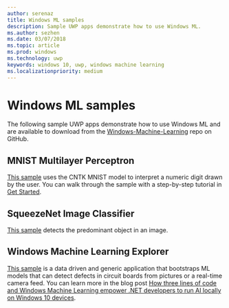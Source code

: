 ```yaml
---
author: serenaz
title: Windows ML samples
description: Sample UWP apps demonstrate how to use Windows ML.
ms.author: sezhen
ms.date: 03/07/2018
ms.topic: article
ms.prod: windows
ms.technology: uwp
keywords: windows 10, uwp, windows machine learning
ms.localizationpriority: medium
---
```

# Windows ML samples

The following sample UWP apps demonstrate how to use Windows ML and are available to download from the [Windows-Machine-Learning](https://github.com/Microsoft/Windows-Machine-Learning) repo on GitHub.

## MNIST Multilayer Perceptron

[This sample](https://github.com/Microsoft/Windows-Machine-Learning/tree/master/Samples/UWP/MNIST) uses the CNTK MNIST model to interpret a numeric digit drawn by the user. You can walk through the sample with a step-by-step tutorial in [Get Started](get-started.md).

## SqueezeNet Image Classifier

[This sample](https://github.com/Microsoft/Windows-Machine-Learning/tree/master/Samples/UWP/SqueezeNetObjectDetection) detects the predominant object in an image.

## Windows Machine Learning Explorer

[This sample](https://github.com/Microsoft/Windows-Machine-Learning/tree/master/Samples/UWP/WinMLExplorer) is a data driven and generic application that bootstraps ML models that can detect defects in circuit boards from pictures or a real-time camera feed. You can learn more in the blog post [How three lines of code and Windows Machine Learning empower .NET developers to run AI locally on Windows 10 devices](https://aka.ms/winmlfordevsblog).